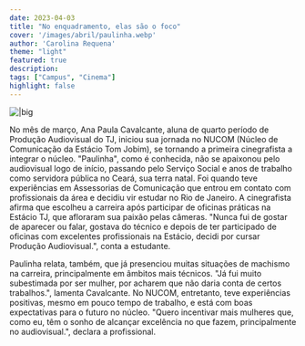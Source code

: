```yaml
---
date: 2023-04-03
title: "No enquadramento, elas são o foco"
cover: '/images/abril/paulinha.webp'
author: 'Carolina Requena'
theme: "light"
featured: true
description: 
tags: ["Campus", "Cinema"]
highlight: false
---
```

![|big](/images/abril/paulinha.webp)

No mês de março, Ana Paula Cavalcante, aluna de quarto período de Produção Audiovisual do TJ, iniciou sua jornada no NUCOM (Núcleo de Comunicação da Estácio Tom Jobim), se tornando a primeira cinegrafista a integrar o núcleo. "Paulinha", como é conhecida, não se apaixonou pelo audiovisual logo de início, passando pelo Serviço Social e anos de trabalho como servidora pública no Ceará, sua terra natal. Foi quando teve experiências em Assessorias de Comunicação que entrou em contato com profissionais da área e decidiu vir estudar no Rio de Janeiro. A cinegrafista afirma que escolheu a carreira após participar de oficinas práticas na Estácio TJ, que afloraram sua paixão pelas câmeras. "Nunca fui de gostar de aparecer ou falar, gostava do técnico e depois de ter participado de oficinas com excelentes profissionais na Estácio, decidi por cursar Produção Audiovisual.", conta a estudante.

Paulinha relata, também, que já presenciou muitas situações de machismo na carreira, principalmente em âmbitos mais técnicos. "Já fui muito subestimada por ser mulher, por acharem que não daria conta de certos trabalhos.", lamenta Cavalcante. No NUCOM, entretanto, teve experiências positivas, mesmo em pouco tempo de trabalho, e está com boas expectativas para o futuro no núcleo. "Quero incentivar mais mulheres que, como eu, têm o sonho de alcançar excelência no que fazem, principalmente no audiovisual.", declara a profissional.